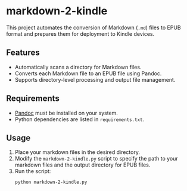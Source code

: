 # markdown-2-kindle

This project automates the conversion of Markdown (`.md`) files to EPUB format and prepares them for deployment to Kindle devices.

## Features
- Automatically scans a directory for Markdown files.
- Converts each Markdown file to an EPUB file using Pandoc.
- Supports directory-level processing and output file management.

## Requirements
- [Pandoc](https://pandoc.org/installing.html) must be installed on your system.
- Python dependencies are listed in `requirements.txt`.

## Usage

1. Place your markdown files in the desired directory.
2. Modify the `markdown-2-kindle.py` script to specify the path to your markdown files and the output directory for EPUB files.
3. Run the script:
   ```bash
   python markdown-2-kindle.py
   ```
